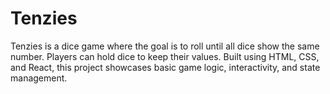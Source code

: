 # Tenzies
Tenzies is a dice game where the goal is to roll until all dice show the same number. Players can hold dice to keep their values. Built using HTML, CSS, and React, this project showcases basic game logic, interactivity, and state management.
